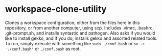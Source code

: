 # workspace-clone-utility
Clones a workspace configuration, either from the files here in this repository, or from another computer, using scp. Includes .vimrc, .bashrc, .git-prompt.sh, and installs syntastic and pathogen. Also asks if you would like to install gekko, and if you do, installs gekko and assorted related tools. To run, simply execute with something like `sudo ./conf.bash` or `su -c './conf.bash'` or `./conf.bash` as root.  
